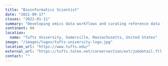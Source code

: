 ```yaml
---
title: "Bioinformatics Scientist"
date: "2021-09-17"
closes: "2022-01-11"
summary: "Developing omics data workflows and curating reference data for the support of bioinformatics research on the Tufts High Performance Compute Cluster (HPC) and Tufts Galaxy Server."
continent: NA
location:
  name: "Tufts University, Somerville, Massachusetts, United States"
image: "/images/logos/tufts-university-logo.jpg"
location_url: "https://www.tufts.edu/"
external_url: "https://tufts.taleo.net/careersection/ext/jobdetail.ftl?job=127501"
contact: ""
---
```

